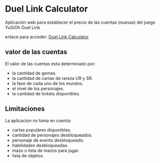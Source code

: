 # Duel Link Calculator
Aplicación web para establecer el precio de las cuentas (nuevas) del juego YuGiOh Duel Link

enlace para acceder: [Duel Link Calculator](https://calculatorofgreed.herokuapp.com/)

## valor de las cuentas
El valor de las cuentas esta determinado por:
- la cantidad de gemas.
- la cantidad de cartas de rareza UR y SR.
- la fase de cada uno de los mundos.
- el nivel de los personajes.
- la cantidad de tickets disponibles.

## Limitaciones
La aplicacion no toma en cuenta:
- cartas populares disponibles.
- cantidad de personajes desbloqueados.
- personaje de evento desbloqueado.
- habilidades desbloqueadas.
- mazo o lista de mazos para jugar.
- lista de objetos.
